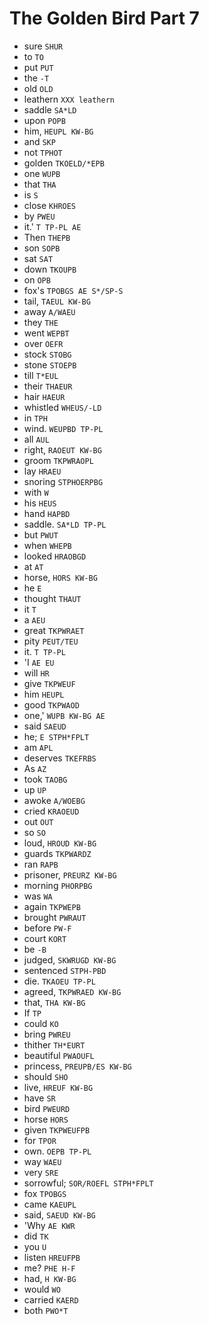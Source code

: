 # The Golden Bird Part 7

* sure `SHUR`
* to `TO`
* put `PUT`
* the `-T`
* old `OLD`
* leathern `XXX leathern`
* saddle `SA*LD`
* upon `POPB`
* him, `HEUPL KW-BG`
* and `SKP`
* not `TPHOT`
* golden `TKOELD/*EPB`
* one `WUPB`
* that `THA`
* is `S`
* close `KHROES`
* by `PWEU`
* it.' `T TP-PL AE`
* Then `THEPB`
* son `SOPB`
* sat `SAT`
* down `TKOUPB`
* on `OPB`
* fox's `TPOBGS AE S*/SP-S`
* tail, `TAEUL KW-BG`
* away `A/WAEU`
* they `THE`
* went `WEPBT`
* over `OEFR`
* stock `STOBG`
* stone `STOEPB`
* till `T*EUL`
* their `THAEUR`
* hair `HAEUR`
* whistled `WHEUS/-LD`
* in `TPH`
* wind. `WEUPBD TP-PL`
* all `AUL`
* right, `RAOEUT KW-BG`
* groom `TKPWRAOPL`
* lay `HRAEU`
* snoring `STPHOERPBG`
* with `W`
* his `HEUS`
* hand `HAPBD`
* saddle. `SA*LD TP-PL`
* but `PWUT`
* when `WHEPB`
* looked `HRAOBGD`
* at `AT`
* horse, `HORS KW-BG`
* he `E`
* thought `THAUT`
* it `T`
* a `AEU`
* great `TKPWRAET`
* pity `PEUT/TEU`
* it. `T TP-PL`
* 'I `AE EU`
* will `HR`
* give `TKPWEUF`
* him `HEUPL`
* good `TKPWAOD`
* one,' `WUPB KW-BG AE`
* said `SAEUD`
* he; `E STPH*FPLT`
* am `APL`
* deserves `TKEFRBS`
* As `AZ`
* took `TAOBG`
* up `UP`
* awoke `A/WOEBG`
* cried `KRAOEUD`
* out `OUT`
* so `SO`
* loud, `HROUD KW-BG`
* guards `TKPWARDZ`
* ran `RAPB`
* prisoner, `PREURZ KW-BG`
* morning `PHORPBG`
* was `WA`
* again `TKPWEPB`
* brought `PWRAUT`
* before `PW-F`
* court `KORT`
* be `-B`
* judged, `SKWRUGD KW-BG`
* sentenced `STPH-PBD`
* die. `TKAOEU TP-PL`
* agreed, `TKPWRAED KW-BG`
* that, `THA KW-BG`
* If `TP`
* could `KO`
* bring `PWREU`
* thither `TH*EURT`
* beautiful `PWAOUFL`
* princess, `PREUPB/ES KW-BG`
* should `SHO`
* live, `HREUF KW-BG`
* have `SR`
* bird `PWEURD`
* horse `HORS`
* given `TKPWEUFPB`
* for `TPOR`
* own. `OEPB TP-PL`
* way `WAEU`
* very `SRE`
* sorrowful; `SOR/ROEFL STPH*FPLT`
* fox `TPOBGS`
* came `KAEUPL`
* said, `SAEUD KW-BG`
* 'Why `AE KWR`
* did `TK`
* you `U`
* listen `HREUFPB`
* me? `PHE H-F`
* had, `H KW-BG`
* would `WO`
* carried `KAERD`
* both `PWO*T`
